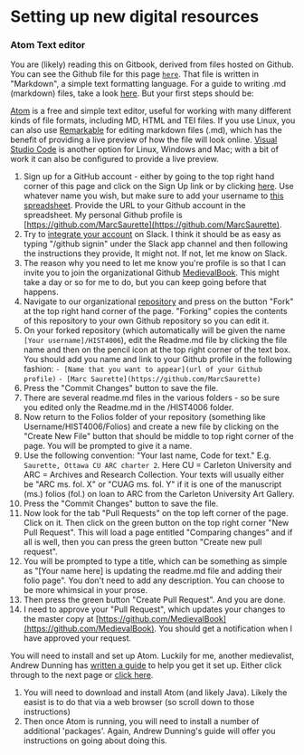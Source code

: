 # Setting up new digital resources

### Atom Text editor

You are (likely) reading this on Gitbook, derived from files hosted on Github. You can see the Github file for this page [`here`](setting-up-new-digital-resources.md). That file is written in "Markdown", a simple text formatting language. For a guide to writing .md (markdown) files, take a look [here](https://help.github.com/categories/writing-on-github/). But your first steps should be:

[Atom](https://atom.io/) is a free and simple text editor, useful for working with many different kinds of file formats, including MD, HTML and TEI files. If you use Linux, you can also use [Remarkable](https://remarkableapp.github.io) for editing markdown files (.md), which has the benefit of providing a live preview of how the file will look online. [Visual Studio Code](https://code.visualstudio.com) is another option for Linux, Windows and Mac; with a bit of work it can also be configured to provide a live preview.

1. Sign up for a GitHub account - either by going to the top right hand corner of this page and click on the Sign Up link or by clicking [here](https://github.com/join?source=header-repo). Use whatever name you wish, but make sure to add your username to [this spreadsheet](https://docs.google.com/spreadsheets/d/1ly11HfKMzu30gAn934YZzIxuUjfAo97nHBNVBNmFRFI/edit?usp=sharing). Provide the URL to your Github account in the spreadsheet. My personal Github profile is [https://github.com/MarcSaurette](https://github.com/MarcSaurette).
2. Try to [integrate your account](https://get.slack.help/hc/en-us/articles/232289568-GitHub-for-Slack) on Slack. I think it should be as easy as typing "/github signin" under the Slack app channel and then following the instructions they provide, It might not. If not, let me know on Slack.
3. The reason why you need to let me know you're profile is so that I can invite you to join the organizational Github [MedievalBook](https://github.com/MedievalBook). This might take a day or so for me to do, but you can keep going before that happens.
4. Navigate to our organizational [repository](https://github.com/MedievalBook/HIST4006) and press on the button "Fork" at the top right hand corner of the page. "Forking" copies the contents of this repository to your own Github repository so you can edit it.
5. On your forked repository (which automatically will be given the name `[Your username]/HIST4006`), edit the Readme.md file by clicking the file name and then on the pencil icon at the top right corner of the text box. You should add you name and link to your Github profile in the following fashion: `- [Name that you want to appear](url of your Github profile)` `- [Marc Saurette](https://github.com/MarcSaurette)`
6. Press the "Commit Changes" button to save the file.&#x20;
7. There are several readme.md files in the various folders - so be sure you edited only the Readme.md in the /HIST4006 folder.&#x20;
8. Now return to the Folios folder of your repository (something like Username/HIST4006/Folios) and create a new file by clicking on the "Create New File" button that should be middle to top right corner of the page. You will be prompted to give it a name.&#x20;
9. Use the following convention: "Your last name, Code for text." E.g. `Saurette, Ottawa CU ARC charter 2`. Here CU = Carleton University and ARC = Archives and Research Collection. Your texts will usually either be "ARC ms. fol. X" or "CUAG ms. fol. Y" if it is one of the manuscript (ms.) folios (fol.) on loan to ARC from the Carleton University Art Gallery.&#x20;
10. Press the "Commit Changes" button to save the file.
11. Now look for the tab "Pull Requests" on the top left corner of the page. Click on it. Then click on the green button on the top right corner "New Pull Request". This will load a page entitled "Comparing changes" and if all is well, then you can press the green button "Create new pull request".
12. You will be prompted to type a title, which can be something as simple as "\[Your name here] is updating the readme.md file and adding their folio page". You don't need to add any description. You can choose to be more whimsical in your prose.
13. Then press the green button "Create Pull Request". And you are done.&#x20;
14. I need to approve your "Pull Request", which updates your changes to the master copy at [https://github.com/MedievalBook](https://github.com/MedievalBook). You should get a notification when I have approved your request.

You will need to install and set up Atom. Luckily for me, another medievalist, Andrew Dunning has [written a guide](https://andrewdunning.ca/getting-started-editing-tei-xml-atom) to help you get it set up. Either click through to the next page or [click here](editing-xml/getting-started-with-editing-tei-xml-using-atom.md).&#x20;

1. You will need to download and install Atom (and likely Java). Likely the easist is to do that via a web browser (so scroll down to those instructions)
2. Then once Atom is running, you will need to install a number of additional 'packages'. Again, Andrew Dunning's guide will offer you instructions on going about doing this. &#x20;
